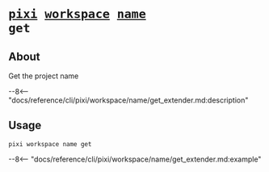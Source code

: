 <!--- This file is autogenerated. Do not edit manually! -->
# <code>[pixi](../../../pixi.md) [workspace](../../workspace.md) [name](../name.md) get</code>

## About
Get the project name

--8<-- "docs/reference/cli/pixi/workspace/name/get_extender.md:description"

## Usage
```
pixi workspace name get
```

--8<-- "docs/reference/cli/pixi/workspace/name/get_extender.md:example"
